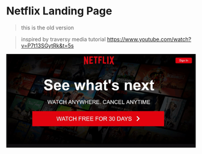 # Netflix Landing Page
> this is the old version

> inspired by traversy media tutorial https://www.youtube.com/watch?v=P7t13SGytRk&t=5s

![](/public/Netflix-Clone.gif)